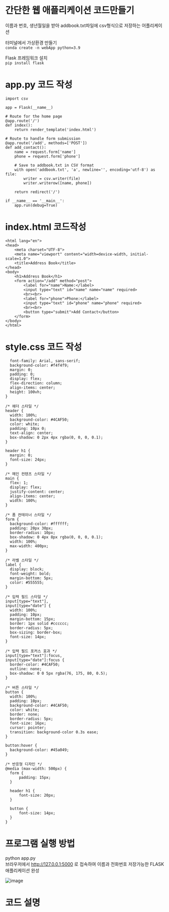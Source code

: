 
# 간단한 웹 애플리케이션 코드만들기  
이름과 번호, 생년월일을 받아 addbook.txt파일에 csv형식으로 저장하는 어플리케이션



터미널에서 가상환경 만들기  
```conda create -n webApp python=3.9```  


Flask 프레임워크 설치  
```pip install flask```  

# app.py 코드 작성  
```from flask import Flask, render_template, request, redirect
import csv

app = Flask(__name__)

# Route for the home page
@app.route('/')
def index():
    return render_template('index.html')

# Route to handle form submission
@app.route('/add', methods=['POST'])
def add_contact():
    name = request.form['name']
    phone = request.form['phone']

    # Save to addbook.txt in CSV format
    with open('addbook.txt', 'a', newline='', encoding='utf-8') as file:
        writer = csv.writer(file)
        writer.writerow([name, phone])

    return redirect('/')

if __name__ == '__main__':
    app.run(debug=True)
```


# index.html 코드작성
 
  
```<!DOCTYPE html>
<html lang="en">
<head>
    <meta charset="UTF-8">
    <meta name="viewport" content="width=device-width, initial-scale=1.0">
    <title>Address Book</title>
</head>
<body>
    <h1>Address Book</h1>
    <form action="/add" method="post">
        <label for="name">Name:</label>
        <input type="text" id="name" name="name" required>
        <br><br>
        <label for="phone">Phone:</label>
        <input type="text" id="phone" name="phone" required>
        <br><br>
        <button type="submit">Add Contact</button>
    </form>
</body>
</html>
```

# style.css 코드 작성  
```body {
  font-family: Arial, sans-serif;
  background-color: #f4f4f9;
  margin: 0;
  padding: 0;
  display: flex;
  flex-direction: column;
  align-items: center;
  height: 100vh;
}

/* 헤더 스타일 */
header {
  width: 100%;
  background-color: #4CAF50;
  color: white;
  padding: 10px 0;
  text-align: center;
  box-shadow: 0 2px 4px rgba(0, 0, 0, 0.1);
}

header h1 {
  margin: 0;
  font-size: 24px;
}

/* 메인 컨텐츠 스타일 */
main {
  flex: 1;
  display: flex;
  justify-content: center;
  align-items: center;
  width: 100%;
}

/* 폼 컨테이너 스타일 */
form {
  background-color: #ffffff;
  padding: 20px 30px;
  border-radius: 10px;
  box-shadow: 0 4px 8px rgba(0, 0, 0, 0.1);
  width: 100%;
  max-width: 400px;
}

/* 라벨 스타일 */
label {
  display: block;
  font-weight: bold;
  margin-bottom: 5px;
  color: #555555;
}

/* 입력 필드 스타일 */
input[type="text"],
input[type="date"] {
  width: 100%;
  padding: 10px;
  margin-bottom: 15px;
  border: 1px solid #cccccc;
  border-radius: 5px;
  box-sizing: border-box;
  font-size: 14px;
}

/* 입력 필드 포커스 효과 */
input[type="text"]:focus,
input[type="date"]:focus {
  border-color: #4CAF50;
  outline: none;
  box-shadow: 0 0 5px rgba(76, 175, 80, 0.5);
}

/* 버튼 스타일 */
button {
  width: 100%;
  padding: 10px;
  background-color: #4CAF50;
  color: white;
  border: none;
  border-radius: 5px;
  font-size: 16px;
  cursor: pointer;
  transition: background-color 0.3s ease;
}

button:hover {
  background-color: #45a049;
}

/* 반응형 디자인 */
@media (max-width: 500px) {
  form {
      padding: 15px;
  }

  header h1 {
      font-size: 20px;
  }

  button {
      font-size: 14px;
  }
} 
```


# 프로그램 실행 방법  
python app.py  
브라우저에서 http://127.0.0.1:5000 로 접속하여 이름과 전화번호 저장가능한 FLASK애플리케이션 완성  

![image](https://github.com/user-attachments/assets/57f3306c-931b-41a9-ae39-74e437758986)  




# 코드 설명

